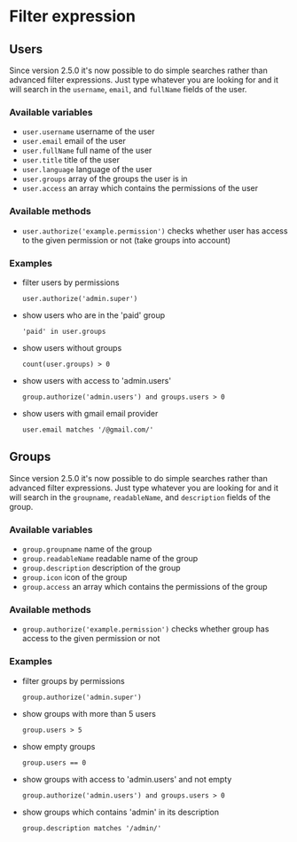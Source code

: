# Filter expression

## Users

Since version 2.5.0 it's now possible to do simple searches rather than advanced filter expressions. Just type whatever you are looking for and it will search in the `username`, `email`, and `fullName` fields of the user.

### Available variables

- `user.username` username of the user
- `user.email` email of the user
- `user.fullName` full name of the user
- `user.title` title of the user
- `user.language` language of the user
- `user.groups` array of the groups the user is in
- `user.access` an array which contains the permissions of the user

### Available methods

- `user.authorize('example.permission')` checks whether user has access to the given permission or not (take groups into account)

### Examples

- filter users by permissions
  ```
  user.authorize('admin.super')
  ```
- show users who are in the 'paid' group
  ```
  'paid' in user.groups
  ```
- show users without groups
  ```
  count(user.groups) > 0
  ```
- show users with access to 'admin.users'
  ```
  group.authorize('admin.users') and groups.users > 0
  ```
- show users with gmail email provider
  ```
  user.email matches '/@gmail.com/'
  ```

## Groups

Since version 2.5.0 it's now possible to do simple searches rather than advanced filter expressions. Just type whatever you are looking for and it will search in the `groupname`, `readableName`, and `description` fields of the group.

### Available variables

- `group.groupname` name of the group
- `group.readableName` readable name of the group
- `group.description` description of the group
- `group.icon` icon of the group
- `group.access` an array which contains the permissions of the group

### Available methods

- `group.authorize('example.permission')` checks whether group has access to the given permission or not

### Examples

- filter groups by permissions
  ```
  group.authorize('admin.super')
  ```
- show groups with more than 5 users
  ```
  group.users > 5
  ```
- show empty groups
  ```
  group.users == 0
  ```
- show groups with access to 'admin.users' and not empty
  ```
  group.authorize('admin.users') and groups.users > 0
  ```
- show groups which contains 'admin' in its description
  ```
  group.description matches '/admin/'
  ```
